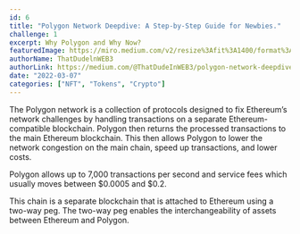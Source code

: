 ```yaml
---
id: 6
title: "Polygon Network Deepdive: A Step-by-Step Guide for Newbies."
challenge: 1
excerpt: Why Polygon and Why Now?
featuredImage: https://miro.medium.com/v2/resize%3Afit%3A1400/format%3Awebp/1%2A83gh-UQw2pmqUFbWLOI34A.png
authorName: ThatDudelnWEB3
authorLink: https://medium.com/@ThatDudeInWEB3/polygon-network-deepdive-a-step-by-step-guide-for-newbies-7daa8a279d2d
date: "2022-03-07"
categories: ["NFT", "Tokens", "Crypto"]
---
```



The Polygon network is a collection of protocols designed to fix Ethereum’s network challenges by handling transactions on a separate Ethereum-compatible blockchain. Polygon then returns the processed transactions to the main Ethereum blockchain. This then allows Polygon to lower the network congestion on the main chain, speed up transactions, and lower costs.

Polygon allows up to 7,000 transactions per second and service fees which usually moves between $0.0005 and $0.2.

This chain is a separate blockchain that is attached to Ethereum using a two-way peg. The two-way peg enables the interchangeability of assets between Ethereum and Polygon.